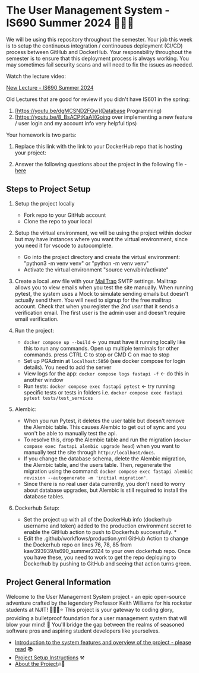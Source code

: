 

# The User Management System - IS690 Summer 2024 🎉✨🔥

We will be using this repository throughout the semester.  Your job this week is to setup the continuous integration / continouous deployment (CI/CD) process between GitHub and DockerHub.  Your responsbility throughout the semester is to ensure that this deployment process is always working.  You may sometimes fail security scans and will need to fix the issues as needed. 

Watch the lecture video:

[New Lecture - IS690 Summer 2024](https://youtu.be/jEA8tPKle6k)

Old Lectures that are good for review if you didn't have IS601 in the spring:

1. [https://youtu.be/dgMCSND2FQw](Database Programming)
2. [https://youtu.be/8_BsACPtKaA](Going over implementing a new feature / user login and my account info very helpful tips)

Your homework is two parts:

1.  Replace this link with the link to your DockerHub repo that is hosting your project:

2.  Answer the following questions about the project in the following file - [here](answer.md)




## Steps to Project Setup

1. Setup the project locally
    * Fork repo to your GitHub account
    * Clone the repo to your local

2. Setup the virtual environment, we will be using the project within docker but may have instances where you want the virtual environment, since you need it for vscode to autocomplete.
    * Go into the project directory and create the virtual environment: "python3 -m venv venv"   or "python -m venv venv"
    * Activate the virtual environment "source venv/bin/activate"

2. Create a local .env file with your [MailTrap](https://mailtrap.io/) SMTP settings. Mailtrap allows you to view emails when you test the site manually. When running pytest, the system uses a Mock to simulate sending emails but doesn't actually send them.  You will need to signup for the free mailtrap account.  Check that when you register the *2nd user* that it sends a verification email.  The first user is the admin user and doesn't require email verification.

3. Run the project:
    * `docker compose up --build` <- you must have it running locally like this to run any commands.  Open up multiple terminals for other commands. press CTRL C to stop or CMD C on mac to stop
    * Set up PGAdmin at `localhost:5050` (see docker compose for login details).  You need to add the server
    * View logs for the app: `docker compose logs fastapi -f` <- do this in another window 
    * Run tests: `docker compose exec fastapi pytest`  <- try running specific tests or tests in folders i.e. `docker compose exec fastapi pytest tests/test_services`

4. Alembic:
    * When you run Pytest, it deletes the user table but doesn't remove the Alembic table. This causes Alembic to get out of sync and you won't be able to manually test the api.
    * To resolve this, drop the Alembic table and run the migration (`docker compose exec fastapi alembic upgrade head`) when you want to manually test the site through `http://localhost/docs`.
    * If you change the database schema, delete the Alembic migration, the Alembic table, and the users table. Then, regenerate the migration using the command: `docker compose exec fastapi alembic revision --autogenerate -m 'initial migration'`.
    * Since there is no real user data currently, you don't need to worry about database upgrades, but Alembic is still required to install the database tables.

5.  Dockerhub Setup:

    * Set the project up with all of the DockerHub info (dockerhub username and token) added to the production environment secret to enable the GitHub action to push to Dockerhub successfully.  *
    * Edit the .github/workflows/production.yml GitHub Action to change the Dockerhub repo on lines 76, 78, 85 from kaw393939/is690_summer2024 to your own dockerhub repo.  Once you have these, you need to work to get the repo deploying to Dockerhub by pushing to GitHub and seeing that action turns green.  

## Project General Information

Welcome to the User Management System project - an epic open-source adventure crafted by the legendary Professor Keith Williams for his rockstar students at NJIT! 🏫👨‍🏫⭐ This project is your gateway to coding glory, providing a bulletproof foundation for a user management system that will blow your mind! 🤯 You'll bridge the gap between the realms of seasoned software pros and aspiring student developers like yourselves. 


- [Introduction to the system features and overview of the project - please read](system_documentation.md) 📚
- [Project Setup Instructions](setup.md) ⚒️
- [About the Project](about.md)🔥🌟



